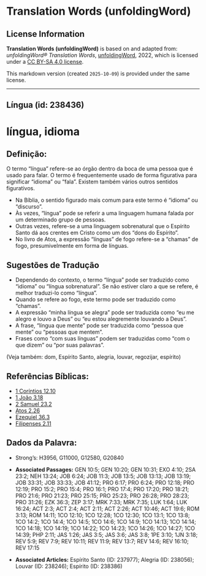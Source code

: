 # Translation Words (unfoldingWord)

## License Information

**Translation Words (unfoldingWord)** is based on and adapted from: _unfoldingWord® Translation Words_, [unfoldingWord](https://unfoldingword.org/utw), 2022, which is licensed under a [CC BY-SA 4.0 license](https://creativecommons.org/licenses/by-sa/4.0/legalcode.en).

This markdown version (created `2025-10-09`) is provided under the same license.



--------------------------------

## Língua (id: 238436)

língua, idioma
==============

Definição:
----------

O termo “língua” refere\-se ao órgão dentro da boca de uma pessoa que é usado para falar. O termo é frequentemente usado de forma figurativa para significar “idioma” ou “fala”. Existem também vários outros sentidos figurativos.

* Na Bíblia, o sentido figurado mais comum para este termo é “idioma” ou “discurso”.
* Às vezes, “língua” pode se referir a uma linguagem humana falada por um determinado grupo de pessoas.
* Outras vezes, refere\-se a uma linguagem sobrenatural que o Espírito Santo dá aos crentes em Cristo como um dos “dons do Espírito”.
* No livro de Atos, a expressão “línguas” de fogo refere\-se a “chamas” de fogo, presumivelmente em forma de línguas.

Sugestões de Tradução
---------------------

* Dependendo do contexto, o termo “língua” pode ser traduzido como “idioma” ou “língua sobrenatural”. Se não estiver claro a que se refere, é melhor traduzi\-lo como “língua”.
* Quando se refere ao fogo, este termo pode ser traduzido como “chamas”.
* A expressão “minha língua se alegra” pode ser traduzida como “eu me alegro e louvo a Deus” ou “eu estou alegremente louvando a Deus”.
* A frase, “língua que mente” pode ser traduzida como “pessoa que mente” ou “pessoas que mentem”.
* Frases como “com suas línguas” podem ser traduzidas como “com o que dizem” ou “por suas palavras”.

(Veja também: dom, Espírito Santo, alegria, louvar, regozijar, espírito)

Referências Bíblicas:
---------------------

* [1 Coríntios 12\.10](https://ref.ly/1Cor12:10)
* [1 João 3\.18](https://ref.ly/1John3:18)
* [2 Samuel 23\.2](https://ref.ly/2Sam23:2)
* [Atos 2\.26](https://ref.ly/Acts2:26)
* [Ezequiel 36\.3](https://ref.ly/Ezek36:3)
* [Filipenses 2\.11](https://ref.ly/Phil2:11)

Dados da Palavra:
-----------------

* Strong’s: H3956, G11000, G12580, G20840

* **Associated Passages:** GEN 10:5; GEN 10:20; GEN 10:31; EXO 4:10; 2SA 23:2; NEH 13:24; JOB 6:24; JOB 11:3; JOB 13:5; JOB 13:13; JOB 13:19; JOB 33:31; JOB 33:33; JOB 41:12; PRO 6:17; PRO 6:24; PRO 12:18; PRO 12:19; PRO 15:2; PRO 15:4; PRO 16:1; PRO 17:4; PRO 17:20; PRO 18:21; PRO 21:6; PRO 21:23; PRO 25:15; PRO 25:23; PRO 26:28; PRO 28:23; PRO 31:26; EZK 36:3; ZEP 3:17; MRK 7:33; MRK 7:35; LUK 1:64; LUK 16:24; ACT 2:3; ACT 2:4; ACT 2:11; ACT 2:26; ACT 10:46; ACT 19:6; ROM 3:13; ROM 14:11; 1CO 12:10; 1CO 12:28; 1CO 12:30; 1CO 13:1; 1CO 13:8; 1CO 14:2; 1CO 14:4; 1CO 14:5; 1CO 14:6; 1CO 14:9; 1CO 14:13; 1CO 14:14; 1CO 14:18; 1CO 14:19; 1CO 14:22; 1CO 14:23; 1CO 14:26; 1CO 14:27; 1CO 14:39; PHP 2:11; JAS 1:26; JAS 3:5; JAS 3:6; JAS 3:8; 1PE 3:10; 1JN 3:18; REV 5:9; REV 7:9; REV 10:11; REV 11:9; REV 13:7; REV 14:6; REV 16:10; REV 17:15
* **Associated Articles:** Espírito Santo (ID: 237977); Alegria (ID: 238056); Louvar (ID: 238246); Espírito (ID: 238386)

